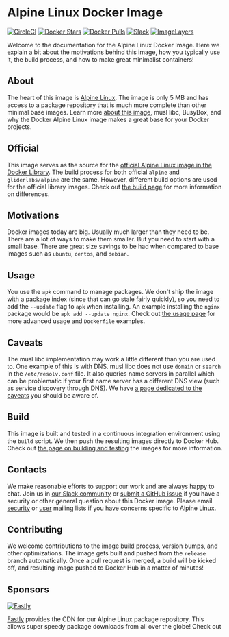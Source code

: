 # Alpine Linux Docker Image

[![CircleCI](https://img.shields.io/circleci/project/gliderlabs/docker-alpine/release.svg)](https://circleci.com/gh/gliderlabs/docker-alpine)
[![Docker Stars](https://img.shields.io/docker/stars/gliderlabs/alpine.svg)][hub]
[![Docker Pulls](https://img.shields.io/docker/pulls/gliderlabs/alpine.svg)][hub]
[![Slack](http://glider-slackin.herokuapp.com/badge.svg)][slack]
[![ImageLayers](https://imagelayers.io/badge/gliderlabs/alpine:latest.svg)](https://imagelayers.io/?images=gliderlabs/alpine:latest 'Get your own badge on imagelayers.io')


Welcome to the documentation for the Alpine Linux Docker Image. Here we explain a bit about the motivations behind this image, how you typically use it, the build process, and how to make great minimalist containers!

## About

The heart of this image is [Alpine Linux][alpine]. The image is only 5 MB and has access to a package repository that is much more complete than other minimal base images. Learn more [about this image][about], musl libc, BusyBox, and why the Docker Alpine Linux image makes a great base for your Docker projects.

## Official

This image serves as the source for the [official Alpine Linux image in the Docker Library][library]. The build process for both official `alpine` and `gliderlabs/alpine` are the same. However, different build options are used for the official library images. Check out [the build page][build] for more information on differences.

## Motivations

Docker images today are big. Usually much larger than they need to be. There are a lot of ways to make them smaller. But you need to start with a small base. There are great size savings to be had when compared to base images such as `ubuntu`, `centos`, and `debian`.

## Usage

You use the `apk` command to manage packages. We don't ship the image with a package index (since that can go stale fairly quickly), so you need to add the `--update` flag to `apk` when installing. An example installing the `nginx` package would be `apk add --update nginx`. Check out [the usage page][usage] for more advanced usage and `Dockerfile` examples.

## Caveats

The musl libc implementation may work a little different than you are used to. One example of this is with DNS. musl libc does not use `domain` or `search` in the `/etc/resolv.conf` file. It also queries name servers in parallel which can be problematic if your first name server has a different DNS view (such as service discovery through DNS). We have [a page dedicated to the caveats][caveats] you should be aware of.

## Build

This image is built and tested in a continuous integration environment using the `build` script. We then push the resulting images directly to Docker Hub. Check out [the page on building and testing][build] the images for more information.

## Contacts

We make reasonable efforts to support our work and are always happy to chat. Join us in [our Slack community][slack] or [submit a GitHub issue][issues] if you have a security or other general question about this Docker image. Please email [security](http://lists.alpinelinux.org/alpine-security/summary.html) or [user](http://lists.alpinelinux.org/alpine-user/summary.html) mailing lists if you have concerns specific to Alpine Linux.

## Contributing

We welcome contributions to the image build process, version bumps, and other optimizations. The image gets built and pushed from the `release` branch automatically. Once a pull request is merged, a build will be kicked off, and resulting image pushed to Docker Hub in a matter of minutes!

## Sponsors

[![Fastly](https://github.com/gliderlabs/docker-alpine/raw/master/logo_fastly.png)][fastly]

[Fastly][fastly] provides the CDN for our Alpine Linux package repository. This allows super speedy package downloads from all over the globe! Check out

[about]: /docker-alpine/about
[usage]: /docker-alpine/usage
[build]: /docker-alpine/build
[caveats]: /docker-alpine/caveats
[slack]: http://glider-slackin.herokuapp.com/
[issues]: https://github.com/gliderlabs/docker-alpine/issues
[alpine]: http://alpinelinux.org/
[library]: https://github.com/docker-library/official-images/blob/master/library/alpine
[fastly]: https://www.fastly.com/
[hub]: https://hub.docker.com/r/gliderlabs/alpine/
